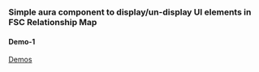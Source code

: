 ### Simple aura component to display/un-display UI elements in FSC Relationship Map

#### Demo-1
<a href='https://mohan-chinnappan-n2.github.io/2019/fsc-faq/faq-1.html#FSC%20UI%20Config' target='_blank'>Demos</a>
